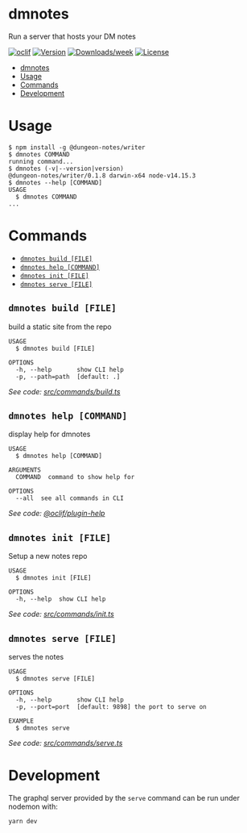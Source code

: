 # dmnotes

Run a server that hosts your DM notes

[![oclif](https://img.shields.io/badge/cli-oclif-brightgreen.svg)](https://oclif.io)
[![Version](https://img.shields.io/npm/v/dmnotes.svg)](https://npmjs.org/package/dmnotes)
[![Downloads/week](https://img.shields.io/npm/dw/dmnotes.svg)](https://npmjs.org/package/dmnotes)
[![License](https://img.shields.io/npm/l/dmnotes.svg)](https://github.com/kanej/dmnotes/blob/master/package.json)

<!-- toc -->

- [dmnotes](#dmnotes)
- [Usage](#usage)
- [Commands](#commands)
- [Development](#development)
<!-- tocstop -->

# Usage

<!-- usage -->

```sh-session
$ npm install -g @dungeon-notes/writer
$ dmnotes COMMAND
running command...
$ dmnotes (-v|--version|version)
@dungeon-notes/writer/0.1.8 darwin-x64 node-v14.15.3
$ dmnotes --help [COMMAND]
USAGE
  $ dmnotes COMMAND
...
```

<!-- usagestop -->

# Commands

<!-- commands -->

- [`dmnotes build [FILE]`](#dmnotes-build-file)
- [`dmnotes help [COMMAND]`](#dmnotes-help-command)
- [`dmnotes init [FILE]`](#dmnotes-init-file)
- [`dmnotes serve [FILE]`](#dmnotes-serve-file)

## `dmnotes build [FILE]`

build a static site from the repo

```
USAGE
  $ dmnotes build [FILE]

OPTIONS
  -h, --help       show CLI help
  -p, --path=path  [default: .]
```

_See code: [src/commands/build.ts](https://github.com/kanej/dungeon-notes/blob/v0.1.8/src/commands/build.ts)_

## `dmnotes help [COMMAND]`

display help for dmnotes

```
USAGE
  $ dmnotes help [COMMAND]

ARGUMENTS
  COMMAND  command to show help for

OPTIONS
  --all  see all commands in CLI
```

_See code: [@oclif/plugin-help](https://github.com/oclif/plugin-help/blob/v3.2.0/src/commands/help.ts)_

## `dmnotes init [FILE]`

Setup a new notes repo

```
USAGE
  $ dmnotes init [FILE]

OPTIONS
  -h, --help  show CLI help
```

_See code: [src/commands/init.ts](https://github.com/kanej/dungeon-notes/blob/v0.1.8/src/commands/init.ts)_

## `dmnotes serve [FILE]`

serves the notes

```
USAGE
  $ dmnotes serve [FILE]

OPTIONS
  -h, --help       show CLI help
  -p, --port=port  [default: 9898] the port to serve on

EXAMPLE
  $ dmnotes serve
```

_See code: [src/commands/serve.ts](https://github.com/kanej/dungeon-notes/blob/v0.1.8/src/commands/serve.ts)_

<!-- commandsstop -->

# Development

The graphql server provided by the `serve` command can be run under nodemon with:

```shell
yarn dev
```
